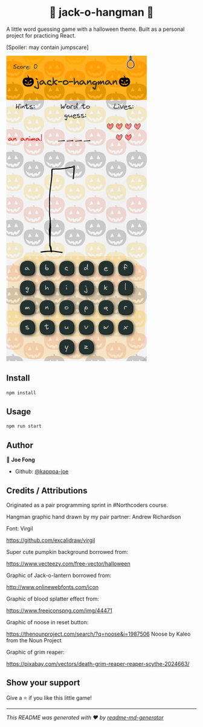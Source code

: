 <h1 align="center"> 🎃 jack-o-hangman 🎃 </h1>

A little word guessing game with a halloween theme. Built as a personal project for practicing React.

[Spoiler: may contain jumpscare]

![Screenshot](/src/assets/image/jack-o-hangman-screenshot.png)

## Install

```sh
npm install
```

## Usage

```sh
npm run start
```

## Author

👤 **Joe Fong**

- Github: [@kapppa-joe](https://github.com/kapppa-joe)

## Credits / Attributions

Originated as a pair programming sprint in #Northcoders course.

Hangman graphic hand drawn by my pair partner: Andrew Richardson

Font: Virgil

https://github.com/excalidraw/virgil

Super cute pumpkin background borrowed from:

https://www.vecteezy.com/free-vector/halloween

Graphic of Jack-o-lantern borrowed from:

http://www.onlinewebfonts.com/icon

Graphic of blood splatter effect from:

https://www.freeiconspng.com/img/44471

Graphic of noose in reset button:

https://thenounproject.com/search/?q=noose&i=1987506
Noose by Kaleo from the Noun Project

Graphic of grim reaper:

https://pixabay.com/vectors/death-grim-reaper-reaper-scythe-2024663/

## Show your support

Give a ⭐️ if you like this little game!

---

_This README was generated with ❤️ by [readme-md-generator](https://github.com/kefranabg/readme-md-generator)_
